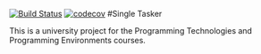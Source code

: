 [![Build Status](https://travis-ci.com/m4tty-d/single-tasker.svg?token=u8qaYxSWoeJmov6MB6BK&branch=develop)](https://travis-ci.com/m4tty-d/single-tasker)
[![codecov](https://codecov.io/gh/m4tty-d/single-tasker/develop/master/graph/badge.svg?token=6oD8GoQbqT)](https://codecov.io/gh/m4tty-d/single-tasker)
#Single Tasker

This is a university project for the Programming Technologies and Programming Environments courses.